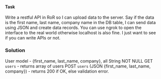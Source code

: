 #### Task
Write a restful API in RoR so I can upload data to the server. Say if the data is the first name, last name, company name in the DB table, I can send data using JSON and create data records. You can use ngrok to open the interface to the real world otherwise localhost is also fine. I just want to see if you can write APIs or not.

### Solution
User model - {first_name, last_name, company}, all String NOT NULL
GET `users` - returns array of users
POST `users` (JSON {first_name, last_name, company}) - returns 200 if OK, else validation error.
